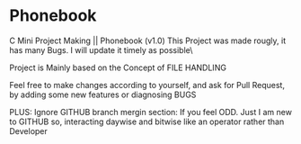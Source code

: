 # Phonebook
C Mini Project Making || Phonebook (v1.0)
This Project was made rougly, it has many Bugs. I will update it timely as possible\

Project is Mainly based on the Concept of FILE HANDLING

Feel free to make changes according to yourself, and ask for Pull Request, by adding some new features or diagnosing BUGS

PLUS: Ignore GITHUB branch mergin section: If you feel ODD. Just I am new to GITHUB so, interacting daywise and bitwise like an operator rather than Developer
